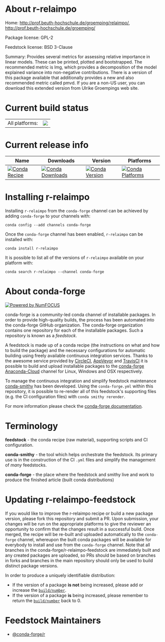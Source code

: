 About r-relaimpo
================

Home: http://prof.beuth-hochschule.de/groemping/relaimpo/, http://prof.beuth-hochschule.de/groemping/

Package license: GPL-2

Feedstock license: BSD 3-Clause

Summary: Provides several metrics for assessing relative importance in linear models. These can be printed, plotted and bootstrapped. The recommended metric is lmg, which provides a decomposition of the model explained variance into non-negative contributions. There is a version of this package available that additionally provides a new and also recommended metric called pmvd. If you are a non-US user, you can download this extended version from Ulrike Groempings web site.



Current build status
====================


<table><tr><td>All platforms:</td>
    <td>
      <a href="https://dev.azure.com/conda-forge/feedstock-builds/_build/latest?definitionId=3483&branchName=master">
        <img src="https://dev.azure.com/conda-forge/feedstock-builds/_apis/build/status/r-relaimpo-feedstock?branchName=master">
      </a>
    </td>
  </tr>
</table>

Current release info
====================

| Name | Downloads | Version | Platforms |
| --- | --- | --- | --- |
| [![Conda Recipe](https://img.shields.io/badge/recipe-r--relaimpo-green.svg)](https://anaconda.org/conda-forge/r-relaimpo) | [![Conda Downloads](https://img.shields.io/conda/dn/conda-forge/r-relaimpo.svg)](https://anaconda.org/conda-forge/r-relaimpo) | [![Conda Version](https://img.shields.io/conda/vn/conda-forge/r-relaimpo.svg)](https://anaconda.org/conda-forge/r-relaimpo) | [![Conda Platforms](https://img.shields.io/conda/pn/conda-forge/r-relaimpo.svg)](https://anaconda.org/conda-forge/r-relaimpo) |

Installing r-relaimpo
=====================

Installing `r-relaimpo` from the `conda-forge` channel can be achieved by adding `conda-forge` to your channels with:

```
conda config --add channels conda-forge
```

Once the `conda-forge` channel has been enabled, `r-relaimpo` can be installed with:

```
conda install r-relaimpo
```

It is possible to list all of the versions of `r-relaimpo` available on your platform with:

```
conda search r-relaimpo --channel conda-forge
```


About conda-forge
=================

[![Powered by NumFOCUS](https://img.shields.io/badge/powered%20by-NumFOCUS-orange.svg?style=flat&colorA=E1523D&colorB=007D8A)](http://numfocus.org)

conda-forge is a community-led conda channel of installable packages.
In order to provide high-quality builds, the process has been automated into the
conda-forge GitHub organization. The conda-forge organization contains one repository
for each of the installable packages. Such a repository is known as a *feedstock*.

A feedstock is made up of a conda recipe (the instructions on what and how to build
the package) and the necessary configurations for automatic building using freely
available continuous integration services. Thanks to the awesome service provided by
[CircleCI](https://circleci.com/), [AppVeyor](https://www.appveyor.com/)
and [TravisCI](https://travis-ci.org/) it is possible to build and upload installable
packages to the [conda-forge](https://anaconda.org/conda-forge)
[Anaconda-Cloud](https://anaconda.org/) channel for Linux, Windows and OSX respectively.

To manage the continuous integration and simplify feedstock maintenance
[conda-smithy](https://github.com/conda-forge/conda-smithy) has been developed.
Using the ``conda-forge.yml`` within this repository, it is possible to re-render all of
this feedstock's supporting files (e.g. the CI configuration files) with ``conda smithy rerender``.

For more information please check the [conda-forge documentation](https://conda-forge.org/docs/).

Terminology
===========

**feedstock** - the conda recipe (raw material), supporting scripts and CI configuration.

**conda-smithy** - the tool which helps orchestrate the feedstock.
                   Its primary use is in the construction of the CI ``.yml`` files
                   and simplify the management of *many* feedstocks.

**conda-forge** - the place where the feedstock and smithy live and work to
                  produce the finished article (built conda distributions)


Updating r-relaimpo-feedstock
=============================

If you would like to improve the r-relaimpo recipe or build a new
package version, please fork this repository and submit a PR. Upon submission,
your changes will be run on the appropriate platforms to give the reviewer an
opportunity to confirm that the changes result in a successful build. Once
merged, the recipe will be re-built and uploaded automatically to the
`conda-forge` channel, whereupon the built conda packages will be available for
everybody to install and use from the `conda-forge` channel.
Note that all branches in the conda-forge/r-relaimpo-feedstock are
immediately built and any created packages are uploaded, so PRs should be based
on branches in forks and branches in the main repository should only be used to
build distinct package versions.

In order to produce a uniquely identifiable distribution:
 * If the version of a package **is not** being increased, please add or increase
   the [``build/number``](https://conda.io/docs/user-guide/tasks/build-packages/define-metadata.html#build-number-and-string).
 * If the version of a package **is** being increased, please remember to return
   the [``build/number``](https://conda.io/docs/user-guide/tasks/build-packages/define-metadata.html#build-number-and-string)
   back to 0.

Feedstock Maintainers
=====================

* [@conda-forge/r](https://github.com/conda-forge/r/)

